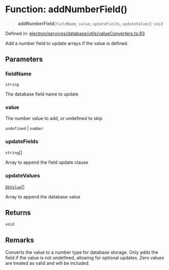 # Function: addNumberField()

> **addNumberField**(`fieldName`, `value`, `updateFields`, `updateValues`): `void`

Defined in: [electron/services/database/utils/valueConverters.ts:93](https://github.com/Nick2bad4u/Uptime-Watcher/blob/main/electron/services/database/utils/valueConverters.ts#L93)

Add a number field to update arrays if the value is defined.

## Parameters

### fieldName

`string`

The database field name to update

### value

The number value to add, or undefined to skip

`undefined` | `number`

### updateFields

`string`[]

Array to append the field update clause

### updateValues

[`DbValue`](../type-aliases/DbValue.md)[]

Array to append the database value

## Returns

`void`

## Remarks

Converts the value to a number type for database storage. Only adds the field
if the value is not undefined, allowing for optional updates. Zero values are
treated as valid and will be included.
